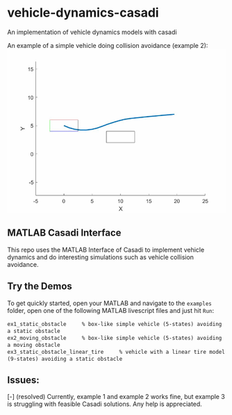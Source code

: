 # vehicle-dynamics-casadi
An implementation of vehicle dynamics models with casadi

An example of a simple vehicle doing collision avoidance (example 2):
![example](pics/preset3.gif)

## MATLAB Casadi Interface
This repo uses the MATLAB Interface of Casadi to implement vehicle dynamics and do interesting simulations such as vehicle collision avoidance.

## Try the Demos
To get quickly started, open your MATLAB and navigate to the `examples` folder, open one of the following MATLAB livescript files and just hit `Run`:
```
ex1_static_obstacle 	% box-like simple vehicle (5-states) avoiding a static obstacle
ex2_moving_obstacle 	% box-like simple vehicle (5-states) avoiding a moving obstacle
ex3_static_obstacle_linear_tire 	% vehicle with a linear tire model (9-states) avoiding a static obstacle
```

## Issues:
[-] (resolved) Currently, example 1 and example 2 works fine, but example 3 is struggling with feasible Casadi solutions. Any help is appreciated.
